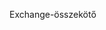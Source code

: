 <Token xmlns:xlink="http://www.w3.org/1999/xlink">Exchange-összekötő</Token>

<!--HONumber=Jun16_HO4-->


